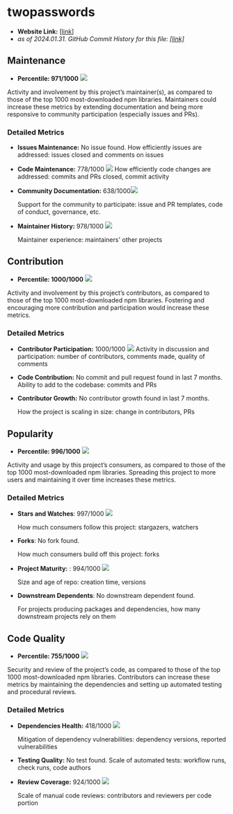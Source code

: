 # twopasswords

- **Website Link:** [[link](https://github.com/gennadis/twopasswords)]
- *as of 2024.01.31. GitHub Commit History for this file: [[link]](https://github.com/gennadis/twopasswords/commits/main/)*

## Maintenance

- **Percentile: 971/1000** ![](/images/gennadis_twopasswords/maintenance.png)

Activity and involvement by this project’s maintainer(s), as compared to those of the top 1000 most-downloaded npm libraries. Maintainers could increase these metrics by extending documentation and being more responsive to community participation (especially issues and PRs).

### Detailed Metrics

- **Issues Maintenance:** No issue found.
  How efficiently issues are addressed: issues closed and comments on issues

- **Code Maintenance:** 778/1000 ![](/images/gennadis_twopasswords/code_maintenance.png)
  How efficiently code changes are addressed: commits and PRs closed, commit activity

- **Community Documentation:** 638/1000![](/images/gennadis_twopasswords/community_documentation.png)

  Support for the community to participate: issue and PR templates, code of conduct, governance, etc.

- **Maintainer History:** 978/1000 ![](/images/gennadis_twopasswords/maintainer_history.png)

  Maintainer experience: maintainers' other projects



## Contribution

- **Percentile: 1000/1000** ![](/images/gennadis_twopasswords/contribution.png)

Activity and involvement by this project’s contributors, as compared to those of the top 1000 most-downloaded npm libraries. Fostering and encouraging more contribution and participation would increase these metrics.

### Detailed Metrics

- **Contributor Participation:** 1000/1000 ![](/images/gennadis_twopasswords/contributor_participation.png)
  Activity in discussion and participation: number of contributors, comments made, quality of comments

- **Code Contribution:** No commit and pull request found in last 7 months.
  Ability to add to the codebase: commits and PRs

- **Contributor Growth:** No contributor growth found in last 7 months.

  How the project is scaling in size: change in contributors, PRs

  

## Popularity

- **Percentile: 996/1000** ![](/images/gennadis_twopasswords/popularity.png)

Activity and usage by this project’s consumers, as compared to those of the top 1000 most-downloaded npm libraries. Spreading this project to more users and maintaining it over time increases these metrics.

### Detailed Metrics

- **Stars and Watches**: 997/1000 ![](/images/gennadis_twopasswords/stars_and_watches.png)

  How much consumers follow this project: stargazers, watchers

- **Forks**: No fork found.

  How much consumers build off this project: forks

- **Project Maturity:** : 994/1000 ![](/images/gennadis_twopasswords/project_maturity.png) 

  Size and age of repo: creation time, versions

- **Downstream Dependents**:  No downstream dependent found.

  For projects producing packages and dependencies, how many downstream projects rely on them



## Code Quality

- **Percentile: 755/1000** ![](/images/gennadis_twopasswords/code_quality.png)

Security and review of the project’s code, as compared to those of the top 1000 most-downloaded npm libraries. Contributors can increase these metrics by maintaining the dependencies and setting up automated testing and procedural reviews.

### Detailed Metrics

- **Dependencies Health:** 418/1000 ![](/images/gennadis_twopasswords/dependencies_health.png)

  Mitigation of dependency vulnerabilities: dependency versions, reported vulnerabilities

- **Testing Quality:** No test found.
  Scale of automated tests: workflow runs, check runs, code authors

- **Review Coverage:** 924/1000 ![](/images/gennadis_twopasswords/review_coverage.png)

  Scale of manual code reviews: contributors and reviewers per code portion